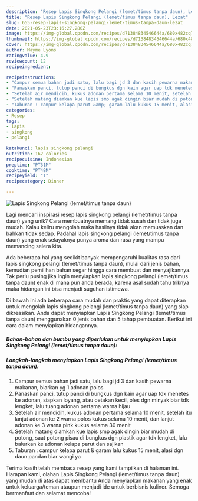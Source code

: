```yaml
---
description: "Resep Lapis Singkong Pelangi (lemet/timus tanpa daun), Lezat"
title: "Resep Lapis Singkong Pelangi (lemet/timus tanpa daun), Lezat"
slug: 655-resep-lapis-singkong-pelangi-lemet-timus-tanpa-daun-lezat
date: 2021-05-23T23:16:27.280Z
image: https://img-global.cpcdn.com/recipes/d71384834546644a/680x482cq70/lapis-singkong-pelangi-lemettimus-tanpa-daun-foto-resep-utama.jpg
thumbnail: https://img-global.cpcdn.com/recipes/d71384834546644a/680x482cq70/lapis-singkong-pelangi-lemettimus-tanpa-daun-foto-resep-utama.jpg
cover: https://img-global.cpcdn.com/recipes/d71384834546644a/680x482cq70/lapis-singkong-pelangi-lemettimus-tanpa-daun-foto-resep-utama.jpg
author: Mayme Lyons
ratingvalue: 4.9
reviewcount: 12
recipeingredient:

recipeinstructions:
- "Campur semua bahan jadi satu, lalu bagi jd 3 dan kasih pewarna makanan, biarkan yg 1 adonan polos"
- "Panaskan panci, tutup panci di bungkus dgn kain agar uap tdk menetes ke adonan, siapkan loyang, atau cetakan kecil, oles dgn minyak biar tdk lengket, lalu tuang adonan pertama warna hijau"
- "Setelah air mendidih, kukus adonan pertama selama 10 menit, setelah itu lanjut adonan ke 2 warna polos kukus selama 10 menit, dan lanjut adonan ke 3 warna pink kukus selama 30 menit"
- "Setelah matang diamkan kue lapis smp agak dingin biar mudah di potong, saat potong pisau di bungkus dgn plastik agar tdk lengket, lalu balurkan ke adonan kelapa parut dan sajikan"
- "Taburan : campur kelapa parut &amp; garam lalu kukus 15 menit, alasi dgn daun pandan biar wangi ya"
categories:
- Resep
tags:
- lapis
- singkong
- pelangi

katakunci: lapis singkong pelangi 
nutrition: 162 calories
recipecuisine: Indonesian
preptime: "PT31M"
cooktime: "PT48M"
recipeyield: "1"
recipecategory: Dinner

---
```



![Lapis Singkong Pelangi (lemet/timus tanpa daun)](https://img-global.cpcdn.com/recipes/d71384834546644a/680x482cq70/lapis-singkong-pelangi-lemettimus-tanpa-daun-foto-resep-utama.jpg)

Lagi mencari inspirasi resep lapis singkong pelangi (lemet/timus tanpa daun) yang unik? Cara membuatnya memang tidak susah dan tidak juga mudah. Kalau keliru mengolah maka hasilnya tidak akan memuaskan dan bahkan tidak sedap. Padahal lapis singkong pelangi (lemet/timus tanpa daun) yang enak selayaknya punya aroma dan rasa yang mampu memancing selera kita.



Ada beberapa hal yang sedikit banyak mempengaruhi kualitas rasa dari lapis singkong pelangi (lemet/timus tanpa daun), mulai dari jenis bahan, kemudian pemilihan bahan segar hingga cara membuat dan menyajikannya. Tak perlu pusing jika ingin menyiapkan lapis singkong pelangi (lemet/timus tanpa daun) enak di mana pun anda berada, karena asal sudah tahu triknya maka hidangan ini bisa menjadi suguhan istimewa.


Di bawah ini ada beberapa cara mudah dan praktis yang dapat diterapkan untuk mengolah lapis singkong pelangi (lemet/timus tanpa daun) yang siap dikreasikan. Anda dapat menyiapkan Lapis Singkong Pelangi (lemet/timus tanpa daun) menggunakan 0 jenis bahan dan 5 tahap pembuatan. Berikut ini cara dalam menyiapkan hidangannya.

<!--inarticleads1-->

##### Bahan-bahan dan bumbu yang diperlukan untuk menyiapkan Lapis Singkong Pelangi (lemet/timus tanpa daun):





<!--inarticleads2-->

##### Langkah-langkah menyiapkan Lapis Singkong Pelangi (lemet/timus tanpa daun):

1. Campur semua bahan jadi satu, lalu bagi jd 3 dan kasih pewarna makanan, biarkan yg 1 adonan polos
1. Panaskan panci, tutup panci di bungkus dgn kain agar uap tdk menetes ke adonan, siapkan loyang, atau cetakan kecil, oles dgn minyak biar tdk lengket, lalu tuang adonan pertama warna hijau
1. Setelah air mendidih, kukus adonan pertama selama 10 menit, setelah itu lanjut adonan ke 2 warna polos kukus selama 10 menit, dan lanjut adonan ke 3 warna pink kukus selama 30 menit
1. Setelah matang diamkan kue lapis smp agak dingin biar mudah di potong, saat potong pisau di bungkus dgn plastik agar tdk lengket, lalu balurkan ke adonan kelapa parut dan sajikan
1. Taburan : campur kelapa parut &amp; garam lalu kukus 15 menit, alasi dgn daun pandan biar wangi ya




Terima kasih telah membaca resep yang kami tampilkan di halaman ini. Harapan kami, olahan Lapis Singkong Pelangi (lemet/timus tanpa daun) yang mudah di atas dapat membantu Anda menyiapkan makanan yang enak untuk keluarga/teman ataupun menjadi ide untuk berbisnis kuliner. Semoga bermanfaat dan selamat mencoba!
